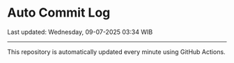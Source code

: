 # Auto Commit Log

Last updated: Wednesday, 09-07-2025 03:34 WIB

---

This repository is automatically updated every minute using GitHub Actions.
